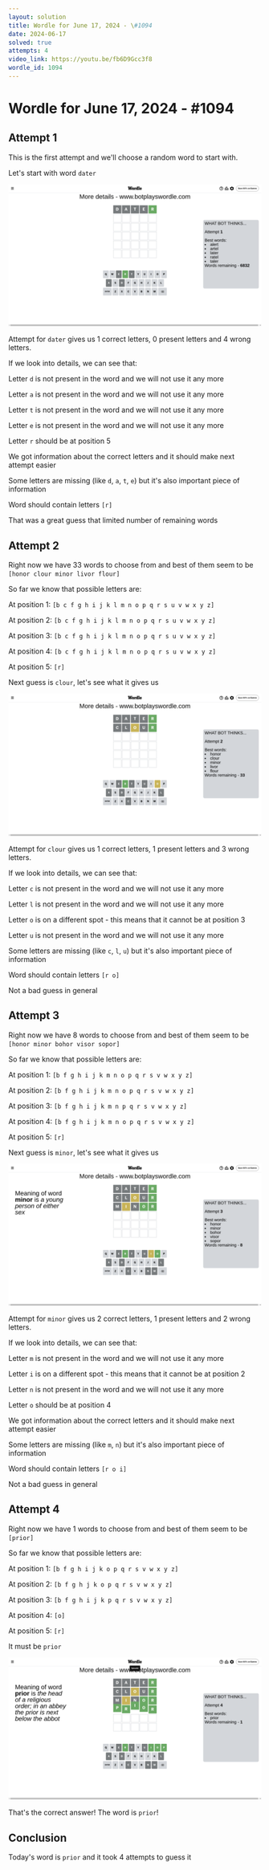 ```yaml
---
layout: solution
title: Wordle for June 17, 2024 - \#1094
date: 2024-06-17
solved: true
attempts: 4
video_link: https://youtu.be/fb6D9Gcc3f8
wordle_id: 1094
---
```


# Wordle for June 17, 2024 - \#1094

## Attempt 1

This is the first attempt and we'll choose a random word to start with.

Let's start with word `dater`

![Attempt 1](2024-06-17/attempt-1.png)

Attempt for `dater` gives us 1 correct letters, 0 present letters and 4 wrong letters.

If we look into details, we can see that:

Letter `d` is not present in the word and we will not use it any more

Letter `a` is not present in the word and we will not use it any more

Letter `t` is not present in the word and we will not use it any more

Letter `e` is not present in the word and we will not use it any more

Letter `r` should be at position 5

We got information about the correct letters and it should make next attempt easier

Some letters are missing (like `d`, `a`, `t`, `e`) but it's also important piece of information

Word should contain letters `[r]`

That was a great guess that limited number of remaining words



## Attempt 2

Right now we have 33 words to choose from and best of them seem to be `[honor clour minor livor flour]`

So far we know that possible letters are:

At position 1: `[b c f g h i j k l m n o p q r s u v w x y z]`

At position 2: `[b c f g h i j k l m n o p q r s u v w x y z]`

At position 3: `[b c f g h i j k l m n o p q r s u v w x y z]`

At position 4: `[b c f g h i j k l m n o p q r s u v w x y z]`

At position 5: `[r]`

Next guess is `clour`, let's see what it gives us

![Attempt 2](2024-06-17/attempt-2.png)

Attempt for `clour` gives us 1 correct letters, 1 present letters and 3 wrong letters.

If we look into details, we can see that:

Letter `c` is not present in the word and we will not use it any more

Letter `l` is not present in the word and we will not use it any more

Letter `o` is on a different spot - this means that it cannot be at position 3

Letter `u` is not present in the word and we will not use it any more

Some letters are missing (like `c`, `l`, `u`) but it's also important piece of information

Word should contain letters `[r o]`

Not a bad guess in general



## Attempt 3

Right now we have 8 words to choose from and best of them seem to be `[honor minor bohor visor sopor]`

So far we know that possible letters are:

At position 1: `[b f g h i j k m n o p q r s v w x y z]`

At position 2: `[b f g h i j k m n o p q r s v w x y z]`

At position 3: `[b f g h i j k m n p q r s v w x y z]`

At position 4: `[b f g h i j k m n o p q r s v w x y z]`

At position 5: `[r]`

Next guess is `minor`, let's see what it gives us

![Attempt 3](2024-06-17/attempt-3.png)

Attempt for `minor` gives us 2 correct letters, 1 present letters and 2 wrong letters.

If we look into details, we can see that:

Letter `m` is not present in the word and we will not use it any more

Letter `i` is on a different spot - this means that it cannot be at position 2

Letter `n` is not present in the word and we will not use it any more

Letter `o` should be at position 4

We got information about the correct letters and it should make next attempt easier

Some letters are missing (like `m`, `n`) but it's also important piece of information

Word should contain letters `[r o i]`

Not a bad guess in general



## Attempt 4

Right now we have 1 words to choose from and best of them seem to be `[prior]`

So far we know that possible letters are:

At position 1: `[b f g h i j k o p q r s v w x y z]`

At position 2: `[b f g h j k o p q r s v w x y z]`

At position 3: `[b f g h i j k p q r s v w x y z]`

At position 4: `[o]`

At position 5: `[r]`

It must be `prior`

![Attempt 4](2024-06-17/attempt-4.png)

That's the correct answer! The word is `prior`!

## Conclusion

Today's word is `prior` and it took 4 attempts to guess it

